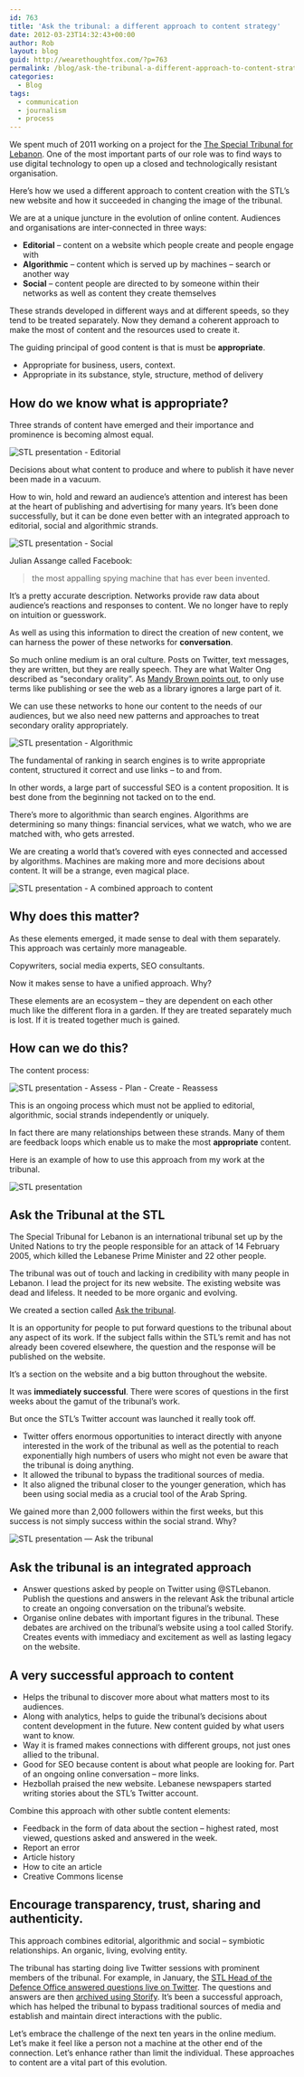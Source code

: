 ```yaml
---
id: 763
title: 'Ask the tribunal: a different approach to content strategy'
date: 2012-03-23T14:32:43+00:00
author: Rob
layout: blog
guid: http://wearethoughtfox.com/?p=763
permalink: /blog/ask-the-tribunal-a-different-approach-to-content-strategy/
categories:
  - Blog
tags:
  - communication
  - journalism
  - process
---
```

We spent much of 2011 working on a project for the [The Special Tribunal for Lebanon](http://www.stl-tsl.org/en). One of the most important parts of our role was to find ways to use digital technology to open up a closed and technologically resistant organisation.

Here&#8217;s how we used a different approach to content creation with the STL&#8217;s new website and how it succeeded in changing the image of the tribunal.

We are at a unique juncture in the evolution of online content. Audiences and organisations are inter-connected in three ways:

* **Editorial** &#8211; content on a website which people create and people engage with
* **Algorithmic** &#8211; content which is served up by machines &#8211; search or another way
* **Social** &#8211; content people are directed to by someone within their networks as well as content they create themselves

These strands developed in different ways and at different speeds, so they tend to be treated separately. Now they demand a coherent approach to make the most of content and the resources used to create it.

The guiding principal of good content is that is must be **appropriate**.

* Appropriate for business, users, context.
* Appropriate in its substance, style, structure, method of delivery

## How do we know what is appropriate?

Three strands of content have emerged and their importance and prominence is becoming almost equal.

![STL presentation - Editorial](/images/blog-stl-presentation.018.jpg)

Decisions about what content to produce and where to publish it have never been made in a vacuum.

How to win, hold and reward an audience&#8217;s attention and interest has been at the heart of publishing and advertising for many years. It&#8217;s been done successfully, but it can be done even better with an integrated approach to editorial, social and algorithmic strands.

![STL presentation - Social](/images/blog-stl-presentation.019.jpg)

Julian Assange called Facebook:

> the most appalling spying machine that has ever been invented.

It&#8217;s a pretty accurate description. Networks provide raw data about audience&#8217;s reactions and responses to content. We no longer have to reply on intuition or guesswork.

As well as using this information to direct the creation of new content, we can harness the power of these networks for **conversation**.

So much online medium is an oral culture. Posts on Twitter, text messages, they are written, but they are really speech. They are what Walter Ong described as &#8220;secondary orality&#8221;. As [Mandy Brown points out](http://aworkinglibrary.com/library/book/orality_and_literacy/), to only use terms like publishing or see the web as a library ignores a large part of it.

We can use these networks to hone our content to the needs of our audiences, but we also need new patterns and approaches to treat secondary orality appropriately.

![STL presentation - Algorithmic](/images/blog-stl-presentation.020.jpg)

The fundamental of ranking in search engines is to write appropriate content, structured it correct and use links &#8211; to and from.

In other words, a large part of successful SEO is a content proposition. It is best done from the beginning not tacked on to the end.

There&#8217;s more to algorithmic than search engines. Algorithms are determining so many things: financial services, what we watch, who we are matched with, who gets arrested.

We are creating a world that&#8217;s covered with eyes connected and accessed by algorithms. Machines are making more and more decisions about content. It will be a strange, even magical place.

![STL presentation - A combined approach to content](/images/blog-stl-presentation.021.jpg)

## Why does this matter?

As these elements emerged, it made sense to deal with them separately. This approach was certainly more manageable.

Copywriters, social media experts, SEO consultants.

Now it makes sense to have a unified approach. Why?

These elements are an ecosystem &#8211; they are dependent on each other much like the different flora in a garden. If they are treated separately much is lost. If it is treated together much is gained.

## How can we do this?

The content process:

![STL presentation - Assess - Plan - Create - Reassess](/images/blog-stl-presentation.022.jpg)

This is an ongoing process which must not be applied to editorial, algorithmic, social strands independently or uniquely.

In fact there are many relationships between these strands. Many of them are feedback loops which enable us to make the most **appropriate** content.

Here is an example of how to use this approach from my work at the tribunal.

![STL presentation](/images/blog-stl-presentation.023.jpg)

## Ask the Tribunal at the STL

The Special Tribunal for Lebanon is an international tribunal set up by the United Nations to try the people responsible for an attack of 14 February 2005, which killed the Lebanese Prime Minister and 22 other people.

The tribunal was out of touch and lacking in credibility with many people in Lebanon. I lead the project for its new website. The existing website was dead and lifeless. It needed to be more organic and evolving.

We created a section called [Ask the tribunal](http://www.stl-tsl.org/en/ask-the-tribunal).

It is an opportunity for people to put forward questions to the tribunal about any aspect of its work. If the subject falls within the STL&#8217;s remit and has not already been covered elsewhere, the question and the response will be published on the website.

It&#8217;s a section on the website and a big button throughout the website.

It was **immediately successful**. There were scores of questions in the first weeks about the gamut of the tribunal&#8217;s work.

But once the STL&#8217;s Twitter account was launched it really took off.

* Twitter offers enormous opportunities to interact directly with anyone interested in the work of the tribunal as well as the potential to reach exponentially high numbers of users who might not even be aware that the tribunal is doing anything.
* It allowed the tribunal to bypass the traditional sources of media.
* It also aligned the tribunal closer to the younger generation, which has been using social media as a crucial tool of the Arab Spring.

We gained more than 2,000 followers within the first weeks, but this success is not simply success within the social strand. Why?

![STL presentation — Ask the tribunal](/images/blog-stl-presentation.023.jpg)

## Ask the tribunal is an integrated approach
* Answer questions asked by people on Twitter using @STLebanon. Publish the questions and answers in the relevant Ask the tribunal article to create an ongoing conversation on the tribunal&#8217;s website.
* Organise online debates with important figures in the tribunal. These debates are archived on the tribunal&#8217;s website using a tool called Storify. Creates events with immediacy and excitement as well as lasting legacy on the website.

## A very successful approach to content
* Helps the tribunal to discover more about what matters most to its audiences.
* Along with analytics, helps to guide the tribunal&#8217;s decisions about content development in the future. New content guided by what users want to know.
* Way it is framed makes connections with different groups, not just ones allied to the tribunal.
* Good for SEO because content is about what people are looking for. Part of an ongoing online conversation &#8211; more links.
* Hezbollah praised the new website. Lebanese newspapers started writing stories about the STL&#8217;s Twitter account.

Combine this approach with other subtle content elements:

* Feedback in the form of data about the section &#8211; highest rated, most viewed, questions asked and answered in the week.
* Report an error
* Article history
* How to cite an article
* Creative Commons license

## Encourage transparency, trust, sharing and authenticity.
This approach combines editorial, algorithmic and social &#8211; symbiotic relationships. An organic, living, evolving entity.

The tribunal has starting doing live Twitter sessions with prominent members of the tribunal. For example, in January, the [STL Head of the Defence Office answered questions live on Twitter](http://www.stl-tsl.org/en/news-and-press/press-releases/1358-18-01-2012-stl-head-of-the-defence-office-to-answer-questions-live-on-twitter). The questions and answers are then [archived using Storify](https://storify.com/stlebanon). It&#8217;s been a successful approach, which has helped the tribunal to bypass traditional sources of media and establish and maintain direct interactions with the public.

Let&#8217;s embrace the challenge of the next ten years in the online medium. Let&#8217;s make it feel like a person not a machine at the other end of the connection. Let&#8217;s enhance rather than limit the individual. These approaches to content are a vital part of this evolution.
